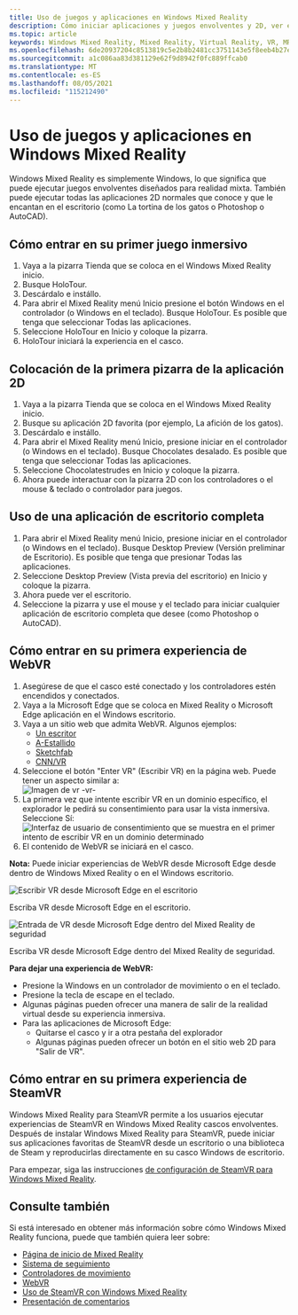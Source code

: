 ```yaml
---
title: Uso de juegos y aplicaciones en Windows Mixed Reality
description: Cómo iniciar aplicaciones y juegos envolventes y 2D, ver el escritorio y experimentar contenido de WebVR y SteamVR.
ms.topic: article
keywords: Windows Mixed Reality, Mixed Reality, Virtual Reality, VR, MR, aplicaciones, juegos, escritorio, SteamVR, WebVR, Steam
ms.openlocfilehash: 6de20937204c8513819c5e2b8b2481cc3751143e5f8eeb4b27e33769ba2fc599
ms.sourcegitcommit: a1c086aa83d381129e62f9d8942f0fc889ffcab0
ms.translationtype: MT
ms.contentlocale: es-ES
ms.lasthandoff: 08/05/2021
ms.locfileid: "115212490"
---
```

# <a name="using-games-and-apps-in-windows-mixed-reality"></a>Uso de juegos y aplicaciones en Windows Mixed Reality

Windows Mixed Reality es simplemente Windows, lo que significa que puede ejecutar juegos envolventes diseñados para realidad mixta. También puede ejecutar todas las aplicaciones 2D normales que conoce y que le encantan en el escritorio (como La tortina de los gatos o Photoshop o AutoCAD).

## <a name="how-to-get-into-your-first-immersive-game"></a>Cómo entrar en su primer juego inmersivo

1. Vaya a la pizarra Tienda que se coloca en el Windows Mixed Reality inicio.
2. Busque HoloTour.
3. Descárdalo e instállo.
4. Para abrir el Mixed Reality menú Inicio presione el botón Windows en el controlador (o Windows en el teclado). Busque HoloTour. Es posible que tenga que seleccionar Todas las aplicaciones.
5. Seleccione HoloTour en Inicio y coloque la pizarra.
6. HoloTour iniciará la experiencia en el casco.

## <a name="how-to-place-your-first-2d-app-slate"></a>Colocación de la primera pizarra de la aplicación 2D

1. Vaya a la pizarra Tienda que se coloca en el Windows Mixed Reality inicio.
2. Busque su aplicación 2D favorita (por ejemplo, La afición de los gatos).
3. Descárdalo e instállo.
4. Para abrir el Mixed Reality menú Inicio, presione iniciar en el controlador (o Windows en el teclado). Busque Chocolates desalado. Es posible que tenga que seleccionar Todas las aplicaciones.
5. Seleccione Chocolatestrudes en Inicio y coloque la pizarra.
6. Ahora puede interactuar con la pizarra 2D con los controladores o el mouse & teclado o controlador para juegos.

## <a name="how-to-use-a-full-desktop-application"></a>Uso de una aplicación de escritorio completa

1. Para abrir el Mixed Reality menú Inicio, presione iniciar en el controlador (o Windows en el teclado). Busque Desktop Preview (Versión preliminar de Escritorio). Es posible que tenga que presionar Todas las aplicaciones.
2. Seleccione Desktop Preview (Vista previa del escritorio) en Inicio y coloque la pizarra.
3. Ahora puede ver el escritorio.
4. Seleccione la pizarra y use el mouse y el teclado para iniciar cualquier aplicación de escritorio completa que desee (como Photoshop o AutoCAD).

## <a name="how-to-get-into-your-first-webvr-experience"></a>Cómo entrar en su primera experiencia de WebVR

1. Asegúrese de que el casco esté conectado y los controladores estén encendidos y conectados.
2. Vaya a la Microsoft Edge que se coloca en Mixed Reality o Microsoft Edge aplicación en el Windows escritorio.
3. Vaya a un sitio web que admita WebVR. Algunos ejemplos:
   * [Un escritor](https://aframe.io/a-painter/)
   * [A-Estallido](https://aframe.io/a-blast/)
   * [Sketchfab](https://sketchfab.com/)
   * [CNN/VR](https://cnn.com/vr)
4. Seleccione el botón "Enter VR" (Escribir VR) en la página web. Puede tener un aspecto similar a:\
   ![Imagen de vr -vr-](images/75px-enter-vr.png)
5. La primera vez que intente escribir VR en un dominio específico, el explorador le pedirá su consentimiento para usar la vista inmersiva. Seleccione Sí: ![Interfaz de usuario de consentimiento que se muestra en el primer intento de escribir VR en un dominio determinado](images/1053px-Webvr-consent-ui.png)
6. El contenido de WebVR se iniciará en el casco.

**Nota:** Puede iniciar experiencias de WebVR desde Microsoft Edge desde dentro de Windows Mixed Reality o en el Windows escritorio.

![Escribir VR desde Microsoft Edge en el escritorio](images/450px-webvr-desktop.png)

Escriba VR desde Microsoft Edge en el escritorio.

![Entrada de VR desde Microsoft Edge dentro del Mixed Reality de seguridad](images/450px-enter-vr-cliffhouse.jpg)

Escriba VR desde Microsoft Edge dentro del Mixed Reality de seguridad.

**Para dejar una experiencia de WebVR:**
* Presione la Windows en un controlador de movimiento o en el teclado.
* Presione la tecla de escape en el teclado.
* Algunas páginas pueden ofrecer una manera de salir de la realidad virtual desde su experiencia inmersiva.
* Para las aplicaciones de Microsoft Edge:
  * Quitarse el casco y ir a otra pestaña del explorador
  * Algunas páginas pueden ofrecer un botón en el sitio web 2D para "Salir de VR".

## <a name="how-to-get-into-your-first-steamvr-experience"></a>Cómo entrar en su primera experiencia de SteamVR

Windows Mixed Reality para SteamVR permite a los usuarios ejecutar experiencias de SteamVR en Windows Mixed Reality cascos envolventes. Después de instalar Windows Mixed Reality para SteamVR, puede iniciar sus aplicaciones favoritas de SteamVR desde un escritorio o una biblioteca de Steam y reproducirlas directamente en su casco Windows de escritorio.

Para empezar, siga las instrucciones [de configuración de SteamVR para Windows Mixed Reality](./using-steamvr-with-windows-mixed-reality.md).

## <a name="see-also"></a>Consulte también

Si está interesado en obtener más información sobre cómo Windows Mixed Reality funciona, puede que también quiera leer sobre:
* [Página de inicio de Mixed Reality](your-mixed-reality-home.md)
* [Sistema de seguimiento](tracking-system.md)
* [Controladores de movimiento](controllers-in-wmr.md)
* [WebVR](webvr.md)
* [Uso de SteamVR con Windows Mixed Reality](using-steamvr-with-windows-mixed-reality.md)
* [Presentación de comentarios](filing-feedback.md)